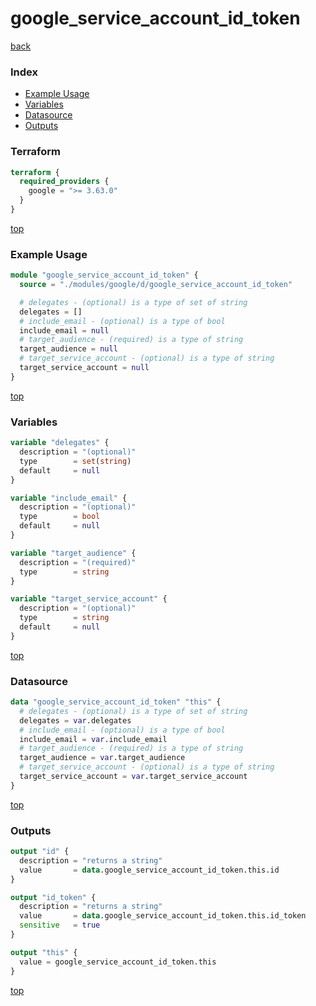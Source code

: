 # google_service_account_id_token

[back](../google.md)

### Index

- [Example Usage](#example-usage)
- [Variables](#variables)
- [Datasource](#datasource)
- [Outputs](#outputs)

### Terraform

```terraform
terraform {
  required_providers {
    google = ">= 3.63.0"
  }
}
```

[top](#index)

### Example Usage

```terraform
module "google_service_account_id_token" {
  source = "./modules/google/d/google_service_account_id_token"

  # delegates - (optional) is a type of set of string
  delegates = []
  # include_email - (optional) is a type of bool
  include_email = null
  # target_audience - (required) is a type of string
  target_audience = null
  # target_service_account - (optional) is a type of string
  target_service_account = null
}
```

[top](#index)

### Variables

```terraform
variable "delegates" {
  description = "(optional)"
  type        = set(string)
  default     = null
}

variable "include_email" {
  description = "(optional)"
  type        = bool
  default     = null
}

variable "target_audience" {
  description = "(required)"
  type        = string
}

variable "target_service_account" {
  description = "(optional)"
  type        = string
  default     = null
}
```

[top](#index)

### Datasource

```terraform
data "google_service_account_id_token" "this" {
  # delegates - (optional) is a type of set of string
  delegates = var.delegates
  # include_email - (optional) is a type of bool
  include_email = var.include_email
  # target_audience - (required) is a type of string
  target_audience = var.target_audience
  # target_service_account - (optional) is a type of string
  target_service_account = var.target_service_account
}
```

[top](#index)

### Outputs

```terraform
output "id" {
  description = "returns a string"
  value       = data.google_service_account_id_token.this.id
}

output "id_token" {
  description = "returns a string"
  value       = data.google_service_account_id_token.this.id_token
  sensitive   = true
}

output "this" {
  value = google_service_account_id_token.this
}
```

[top](#index)
